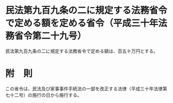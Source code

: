 # 民法第九百九条の二に規定する法務省令で定める額を定める省令（平成三十年法務省令第二十九号）
民法第九百九条の二に規定する法務省令で定める額は、百五十万円とする。
# 附　則
この省令は、民法及び家事事件手続法の一部を改正する法律（平成三十年法律第七十二号）の施行の日から施行する。
